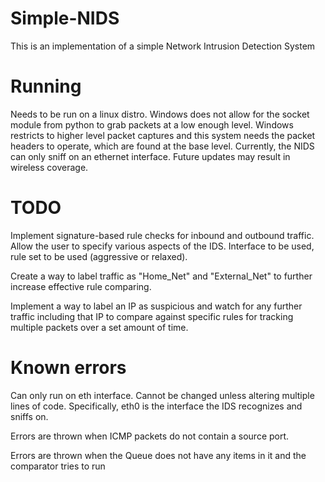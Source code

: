 # Simple-NIDS
This is an implementation of a simple Network Intrusion Detection System

# Running
Needs to be run on a linux distro. Windows does not allow for the socket module from python to grab packets at a low 
enough level.
Windows restricts to higher level packet captures and this system needs the packet headers to operate, which are found 
at the base level.
Currently, the NIDS can only sniff on an ethernet interface. Future updates may result in wireless coverage. 

# TODO
Implement signature-based rule checks for inbound and outbound traffic. 
Allow the user to specify various aspects of the IDS. Interface to be used, rule set to be used (aggressive or relaxed).

Create a way to label traffic as "Home_Net" and "External_Net" to further increase effective rule comparing. 

Implement a way to label an IP as suspicious and watch for any further traffic including that IP to compare against specific rules for tracking multiple packets over a set amount of time. 

# Known errors
Can only run on eth interface. Cannot be changed unless altering multiple lines of code.
Specifically, eth0 is the interface the IDS recognizes and sniffs on.

Errors are thrown when ICMP packets do not contain a source port.

Errors are thrown when the Queue does not have any items in it and the comparator tries to run
